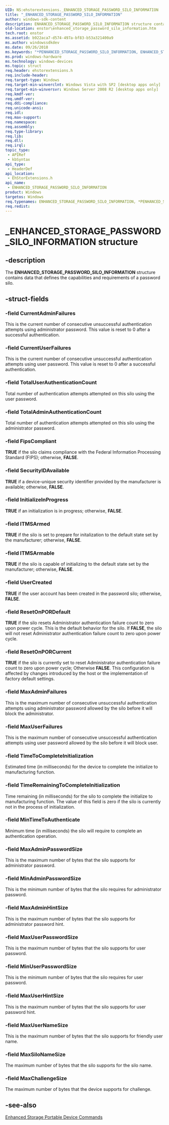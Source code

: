 ```yaml
---
UID: NS:ehstorextensions._ENHANCED_STORAGE_PASSWORD_SILO_INFORMATION
title: "_ENHANCED_STORAGE_PASSWORD_SILO_INFORMATION"
author: windows-sdk-content
description: ENHANCED_STORAGE_PASSWORD_SILO_INFORMATION structure contains data that defines the capabilities and requirements of a password silo.
old-location: enstor\enhanced_storage_password_silo_information.htm
tech.root: enstor
ms.assetid: b922aca7-d574-497a-bf83-b53a321400a9
ms.author: windowssdkdev
ms.date: 09/26/2018
ms.keywords: "*PENHANCED_STORAGE_PASSWORD_SILO_INFORMATION, ENHANCED_STORAGE_PASSWORD_SILO_INFORMATION, ENHANCED_STORAGE_PASSWORD_SILO_INFORMATION structure [Enhanced Storage], PENHANCED_STORAGE_PASSWORD_SILO_INFORMATION, PENHANCED_STORAGE_PASSWORD_SILO_INFORMATION structure pointer [Enhanced Storage], _ENHANCED_STORAGE_PASSWORD_SILO_INFORMATION, ehstorextensions/ENHANCED_STORAGE_PASSWORD_SILO_INFORMATION, ehstorextensions/PENHANCED_STORAGE_PASSWORD_SILO_INFORMATION, enstor.enhanced_storage_password_silo_information"
ms.prod: windows-hardware
ms.technology: windows-devices
ms.topic: struct
req.header: ehstorextensions.h
req.include-header: 
req.target-type: Windows
req.target-min-winverclnt: Windows Vista with SP2 [desktop apps only]
req.target-min-winversvr: Windows Server 2008 R2 [desktop apps only]
req.kmdf-ver: 
req.umdf-ver: 
req.ddi-compliance: 
req.unicode-ansi: 
req.idl: 
req.max-support: 
req.namespace: 
req.assembly: 
req.type-library: 
req.lib: 
req.dll: 
req.irql: 
topic_type:
 - APIRef
 - kbSyntax
api_type:
 - HeaderDef
api_location:
 - EhStorExtensions.h
api_name:
 - ENHANCED_STORAGE_PASSWORD_SILO_INFORMATION
product: Windows
targetos: Windows
req.typenames: ENHANCED_STORAGE_PASSWORD_SILO_INFORMATION, *PENHANCED_STORAGE_PASSWORD_SILO_INFORMATION
req.redist: 
---
```


# _ENHANCED_STORAGE_PASSWORD_SILO_INFORMATION structure


## -description


The <b>ENHANCED_STORAGE_PASSWORD_SILO_INFORMATION</b> structure contains data that defines the capabilities and requirements of a password silo.


## -struct-fields




### -field CurrentAdminFailures

This is the current number of consecutive unsuccessful authentication attempts using administrator password. This value is reset to 0 after a successful authentication.


### -field CurrentUserFailures

This is the current number of consecutive unsuccessful authentication attempts using user password. This value is reset to 0 after a successful authentication.


### -field TotalUserAuthenticationCount

Total number of authentication attempts attempted on this silo using the user password.


### -field TotalAdminAuthenticationCount

Total number of authentication attempts attempted on this silo using the administrator password.


### -field FipsCompliant

<b>TRUE</b> if the silo claims compliance with the  Federal Information Processing Standard  (FIPS); otherwise, <b>FALSE</b>.


### -field SecurityIDAvailable

<b>TRUE</b> if a device-unique security identifier provided by the manufacturer is available; otherwise, <b>FALSE</b>.


### -field InitializeInProgress

<b>TRUE</b> if an initialization is in progress; otherwise, <b>FALSE</b>.


### -field ITMSArmed

<b>TRUE</b> if the silo is set to prepare for initalization to the default state set by the manufacturer; otherwise, <b>FALSE</b>.


### -field ITMSArmable

<b>TRUE</b> if the silo is capable of initializing to the default state set by the manufacturer; otherwise, <b>FALSE</b>.


### -field UserCreated

<b>TRUE</b> if the user account has been created in the password silo; otherwise, <b>FALSE</b>.


### -field ResetOnPORDefault

<b>TRUE</b> if the silo resets Administrator authentication failure count to zero upon power cycle. This is the default behavior for the silo. 
If <b>FALSE</b>, the silo will not reset Administrator authentication failure count to zero upon power cycle.


### -field ResetOnPORCurrent

<b>TRUE</b> if the silo is currently set to reset Administrator authentication failure count to zero upon power cycle; Otherwise <b>FALSE</b>. 
This configuration is affected by changes introduced by the host or the implementation of factory default settings.


### -field MaxAdminFailures

This is the maximum number of consecutive unsuccessful authentication attempts using administrator password allowed by the silo before it will block the administrator.


### -field MaxUserFailures

This is the maximum number of consecutive unsuccessful authentication attempts using user password allowed by the silo before it will block user.


### -field TimeToCompleteInitialization

Estimated time (in milliseconds) for the device to complete the initialize to manufacturing function.


### -field TimeRemainingToCompleteInitialization

Time remaining (in milliseconds) for the silo to complete the initialize to manufacturing function.  The value of this field is zero if the silo is currently not in the process of initialization.


### -field MinTimeToAuthenticate

Minimum time (in milliseconds) the silo will require to complete an authentication operation.


### -field MaxAdminPasswordSize

This is the maximum number of bytes that the silo supports for administrator password.


### -field MinAdminPasswordSize

This is the minimum number of bytes that the silo requires for administrator password.


### -field MaxAdminHintSize

This is the maximum number of bytes that the silo supports for administrator password hint.


### -field MaxUserPasswordSize

This is the maximum number of bytes that the silo supports for user password.


### -field MinUserPasswordSize

This is the minimum number of bytes that the silo requires for user password.


### -field MaxUserHintSize

This is the maximum number of bytes that the silo supports for user password hint.


### -field MaxUserNameSize

This is the maximum number of bytes that the silo supports for friendly user name.


### -field MaxSiloNameSize

The maximum number of bytes that the silo supports for  the silo name.


### -field MaxChallengeSize

The maximum number of bytes that the device supports for challenge.


## -see-also




<a href="https://msdn.microsoft.com/b848a866-9fdf-4cb3-b289-6df5fc1bf723">Enhanced Storage Portable Device Commands</a>
 

 


